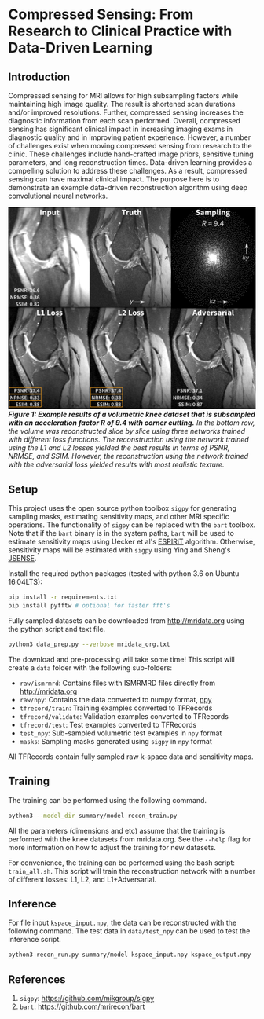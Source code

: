 # Compressed Sensing: From Research to Clinical Practice with Data-Driven Learning

## Introduction

Compressed sensing for MRI allows for high subsampling factors while maintaining high image quality. The result is shortened scan durations and/or improved resolutions. Further, compressed sensing increases the diagnostic information from each scan performed. Overall, compressed sensing has significant clinical impact in increasing imaging exams in diagnostic quality and in improving patient experience. However, a number of challenges exist when moving compressed sensing from research to the clinic. These challenges include hand-crafted image priors, sensitive tuning parameters, and long reconstruction times. Data-driven learning provides a compelling solution to address these challenges. As a result, compressed sensing can have maximal clinical impact. The purpose here is to demonstrate an example data-driven reconstruction algorithm using deep convolutional neural networks.

![Image of Example Results](images/demo-results.png)
**_Figure 1: Example results of a volumetric knee dataset that is subsampled with an acceleration factor R of 9.4 with corner cutting._** *In the bottom row, the volume was reconstructed slice by slice using three networks trained with different loss functions. The reconstruction using the network trained using the L1 and L2 losses yielded the best results in terms of PSNR, NRMSE, and SSIM. However, the reconstruction using the network trained with the adversarial loss yielded results with most realistic texture.*

## Setup

This project uses the open source python toolbox `sigpy` for generating sampling masks, estimating sensitivity maps, and other MRI specific operations. The functionality of `sigpy` can be replaced with the `bart` toolbox. Note that if the `bart` binary is in the system paths, `bart` will be used to estimate sensitivity maps using Uecker et al's [ESPIRiT](https://www.ncbi.nlm.nih.gov/pubmed/23649942) algorithm. Otherwise, sensitivity maps will be estimated with `sigpy` using Ying and Sheng's [JSENSE](https://www.ncbi.nlm.nih.gov/pubmed/17534910).

Install the required python packages (tested with python 3.6 on Ubuntu 16.04LTS):

```bash
pip install -r requirements.txt
pip install pyfftw # optional for faster fft's
```

Fully sampled datasets can be downloaded from <http://mridata.org> using the python script and text file.

```bash
python3 data_prep.py --verbose mridata_org.txt
```

The download and pre-processing will take some time! This script will create a `data` folder with the following sub-folders:

* `raw/ismrmrd`: Contains files with ISMRMRD files directly from <http://mridata.org>
* `raw/npy`: Contains the data converted to numpy format, [npy](https://www.numpy.org/devdocs/reference/generated/numpy.lib.format.html)
* `tfrecord/train`: Training examples converted to TFRecords
* `tfrecord/validate`: Validation examples converted to TFRecords
* `tfrecord/test`: Test examples converted to TFRecords
* `test_npy`: Sub-sampled volumetric test examples in `npy` format
* `masks`: Sampling masks generated using `sigpy` in `npy` format

All TFRecords contain fully sampled raw k-space data and sensitivity maps.

## Training

The training can be performed using the following command.

```bash
python3 --model_dir summary/model recon_train.py
```

All the parameters (dimensions and etc) assume that the training is performed with the knee datasets from mridata.org. See the `--help` flag for more information on how to adjust the training for new datasets.

For convenience, the training can be performed using the bash script: `train_all.sh`. This script will train the reconstruction network with a number of different losses: L1, L2, and L1+Adversarial.

## Inference

For file input `kspace_input.npy`, the data can be reconstructed with the following command. The test data in `data/test_npy` can be used to test the inference script.

```bash
python3 recon_run.py summary/model kspace_input.npy kspace_output.npy
```

## References

1. `sigpy`: https://github.com/mikgroup/sigpy
1. `bart`: https://github.com/mrirecon/bart